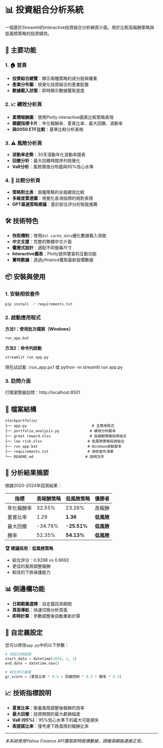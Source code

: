 # 📊 投資組合分析系統

一個基於Streamlit的interactive投資組合分析網頁介面，用於比較高報酬策略與低風險策略的投資績效。

## 🚀 主要功能

### 1. 🏠 首頁
- **投資組合總覽**：顯示兩種策略的成分股與權重
- **產業分布圖**：視覺化投資組合的產業配置
- **數據載入狀態**：即時顯示數據獲取進度

### 2. 📈 績效分析頁
- **累積報酬圖**：使用Plotly interactive圖表比較策略表現
- **關鍵指標卡片**：年化報酬率、夏普比率、最大回撤、波動率
- **與0050 ETF比較**：基準比較分析表格

### 3. ⚠️ 風險分析頁
- **波動率走勢**：30天滾動年化波動率圖表
- **回撤分析**：最大回撤時間序列視覺化
- **VaR分析**：風險價值分布圖與95%信心水準

### 4. 🔄 比較分析頁
- **策略對比表**：兩種策略的全面績效比較
- **多維度雷達圖**：視覺化各項指標的相對表現
- **GPT最適策略建議**：基於綜合評分的智能推薦

## 🛠️ 技術特色

- **快取機制**：使用`@st.cache_data`優化數據載入效能
- **中文支援**：完整的繁體中文介面
- **響應式設計**：適配不同螢幕尺寸
- **Interactive圖表**：Plotly提供豐富的互動功能
- **實時數據**：透過yfinance獲取最新股價數據

## 📦 安裝與使用

### 1. 安裝相依套件
```bash
pip install -r requirements.txt
```

### 2. 啟動應用程式

**方法1：使用批次檔案（Windows）**
```bash
run_app.bat
```

**方法2：命令列啟動**
```bash
streamlit run app.py
```
現在試試看 .\run_app.ps1 或 python -m streamlit run app.py
### 3. 訪問介面
打開瀏覽器訪問：http://localhost:8501

## 📁 檔案結構

```
stockportfolio/
├── app.py                              # 主應用程式
├── portfolio_analysis.py              # 績效分析腳本
├── great reward.xlsx                  # 高報酬策略投資組合
├── low risk.xlsx                     # 低風險策略投資組合
├── run_app.bat                       # Windows啟動腳本
├── requirements.txt                  # 相依套件清單
└── README.md                        # 說明文件
```

## 🎯 分析結果摘要

根據2020-2024年回測結果：

| 指標 | 高報酬策略 | 低風險策略 | 優勝者 |
|------|-----------|-----------|---------|
| 年化報酬率 | 32.55% | 23.26% | 高報酬 |
| 夏普比率 | 1.29 | **1.36** | **低風險** |
| 最大回撤 | -34.78% | **-25.51%** | **低風險** |
| 勝率 | 52.35% | **54.13%** | **低風險** |

**🏆 建議採用：低風險策略**
- 綜合評分：0.9298 vs 0.8692
- 更佳的風險調整報酬
- 較佳的下跌保護能力

## 📊 側邊欄功能

- **日期範圍選擇**：自定義回測期間
- **頁面導航**：快速切換分析頁面
- **即時計算**：參數調整後自動重新計算

## 🔧 自定義設定

您可以修改`app.py`中的以下參數：

```python
# 預設日期範圍
start_date = datetime(2020, 1, 1)
end_date = datetime.now()

# 綜合評分權重
gr_score = (夏普比率 * 0.4 + 回撤控制 * 0.3 + 勝率 * 0.3)
```

## 📈 技術指標說明

- **夏普比率**：衡量風險調整後報酬的效率
- **最大回撤**：投資期間的最大虧損幅度
- **VaR (95%)**：95%信心水準下的最大可能損失
- **索提諾比率**：僅考慮下跌風險的報酬比率

---

*本系統使用Yahoo Finance API獲取即時股價數據，請確保網路連接正常。*
